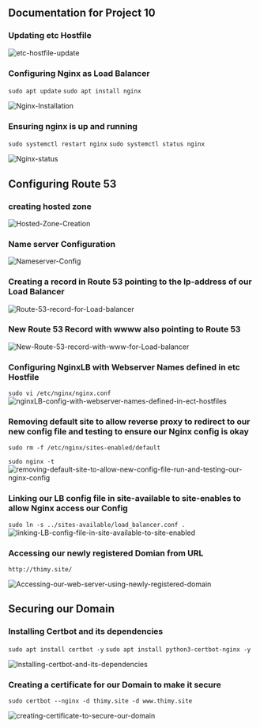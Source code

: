 ## **Documentation for Project 10**

### Updating etc Hostfile

![etc-hostfile-update](./Images/etc-hosts.png)

### Configuring Nginx as Load Balancer

`sudo apt update`
`sudo apt install nginx`

![Nginx-Installation](./Images/install-nginx.png)

### Ensuring nginx is up and running

`sudo systemctl restart nginx`
`sudo systemctl status nginx`

![Nginx-status](./Images/nginx-status.png)

## **Configuring Route 53**

### creating hosted zone

![Hosted-Zone-Creation](./Images/route-53.png)

### Name server Configuration

![Nameserver-Config](./Images/domain.png)

### Creating a record in Route 53 pointing to the Ip-address of our Load Balancer

![Route-53-record-for-Load-balancer](./Images/new-record-created-in-our-load-balancer-with-its-public-Ip-address.png)

### New Route 53 Record with wwww also pointing to Route 53

![New-Route-53-record-with-www-for-Load-balancer](./Images/new-record-with-www-created-pointing-to-Nginx-LB-address.png)

### Configuring NginxLB with Webserver Names defined in etc Hostfile

`sudo vi /etc/nginx/nginx.conf`
![nginxLB-config-with-webserver-names-defined-in-ect-hostfiles](./Images/nginx.conf.png)

### Removing default site to allow reverse proxy to redirect to our new config file and testing to ensure our Nginx config is okay

`sudo rm -f /etc/nginx/sites-enabled/default`

`sudo nginx -t`
![removing-default-site-to-allow-new-config-file-run-and-testing-our-nginx-config](./Images/removing-default-site-to-allow-new-config-file-run-and-testing-our-nginx-config.png)

### Linking our LB config file in site-available to site-enables to allow Nginx access our Config

`sudo ln -s ../sites-available/load_balancer.conf .`
![linking-LB-config-file-in-site-available-to-site-enabled](./Images/linking-LB-config-file-in-site-available-to-site-enabled.png)

### Accessing our newly registered Domian from URL

`http://thimy.site/`

![Accessing-our-web-server-using-newly-registered-domain](./Images/success.png)

## Securing our Domain

### Installing Certbot and its dependencies

`sudo apt install certbot -y`
`sudo apt install python3-certbot-nginx -y`

![Installing-certbot-and-its-dependencies](./Images/certbot-install.png)

### Creating a certificate for our Domain to make it secure

`sudo certbot --nginx -d thimy.site -d www.thimy.site`

![creating-certificate-to-secure-our-domain](./Images/test-certbot.png)
